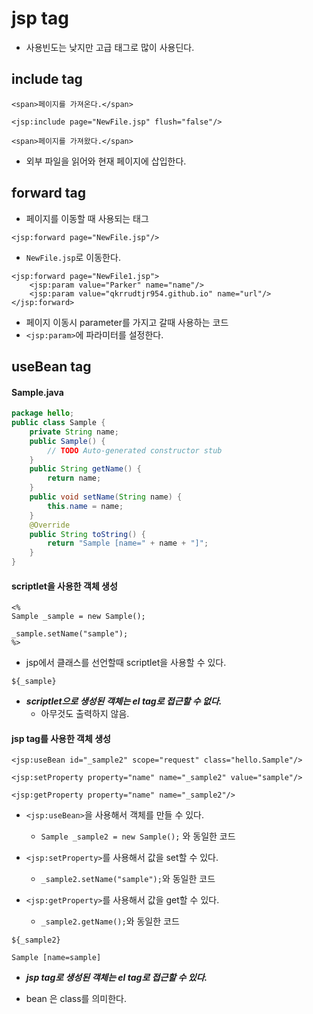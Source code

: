 # jsp tag


- 사용빈도는 낮지만 고급 태그로 많이 사용딘다.



## include tag


```
<span>페이지를 가져온다.</span>

<jsp:include page="NewFile.jsp" flush="false"/>

<span>페이지를 가져왔다.</span>
```

- 외부 파일을 읽어와 현재 페이지에 삽입한다.



## forward tag

- 페이지를 이동할 때 사용되는 태그


```
<jsp:forward page="NewFile.jsp"/>
```

- ```NewFile.jsp```로 이동한다.



```
<jsp:forward page="NewFile1.jsp">
	<jsp:param value="Parker" name="name"/>
	<jsp:param value="qkrrudtjr954.github.io" name="url"/>
</jsp:forward>
```

- 페이지 이동시 parameter를 가지고 갈때 사용하는 코드
- ```<jsp:param>```에 파라미터를 설정한다.


## useBean tag

#### Sample.java


```java
package hello;
public class Sample {
	private String name;
	public Sample() {
		// TODO Auto-generated constructor stub
	}
	public String getName() {
		return name;
	}
	public void setName(String name) {
		this.name = name;
	}
	@Override
	public String toString() {
		return "Sample [name=" + name + "]";
	}
}
```


#### scriptlet을 사용한 객체 생성


```
<%
Sample _sample = new Sample();

_sample.setName("sample");
%>
```


- jsp에서 클래스를 선언할때 scriptlet을 사용할 수 있다.


```
${_sample}
```

- ***scriptlet으로 생성된 객체는 el tag로 접근할 수 없다.***
  - 아무것도 출력하지 않음.


#### jsp tag를 사용한 객체 생성


```
<jsp:useBean id="_sample2" scope="request" class="hello.Sample"/>

<jsp:setProperty property="name" name="_sample2" value="sample"/>

<jsp:getProperty property="name" name="_sample2"/>
```

- ```<jsp:useBean>```을 사용해서 객체를 만들 수 있다.
  - ```Sample _sample2 = new Sample();``` 와 동일한 코드


- ```<jsp:setProperty>```를 사용해서 값을 set할 수 있다.
  - ```_sample2.setName("sample");```와 동일한 코드


- ```<jsp:getProperty>```를 사용해서 값을 get할 수 있다.
  - ```_sample2.getName();```와 동일한 코드


```
${_sample2}
```

```
Sample [name=sample]
```

- ***jsp tag로 생성된 객체는 el tag로 접근할 수 있다.***

- bean 은 class를 의미한다.
